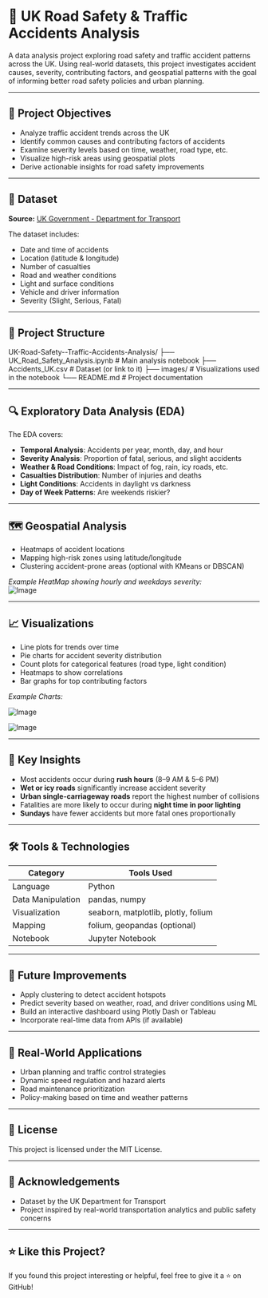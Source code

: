 # 🚗 UK Road Safety & Traffic Accidents Analysis

A data analysis project exploring road safety and traffic accident patterns across the UK. Using real-world datasets, this project investigates accident causes, severity, contributing factors, and geospatial patterns with the goal of informing better road safety policies and urban planning.

---

## 📌 Project Objectives

- Analyze traffic accident trends across the UK
- Identify common causes and contributing factors of accidents
- Examine severity levels based on time, weather, road type, etc.
- Visualize high-risk areas using geospatial plots
- Derive actionable insights for road safety improvements

---

## 📂 Dataset

**Source:** [UK Government - Department for Transport](https://data.gov.uk/dataset/road-safety-data)

The dataset includes:
- Date and time of accidents
- Location (latitude & longitude)
- Number of casualties
- Road and weather conditions
- Light and surface conditions
- Vehicle and driver information
- Severity (Slight, Serious, Fatal)

---

## 📁 Project Structure

UK-Road-Safety--Traffic-Accidents-Analysis/
├── UK_Road_Safety_Analysis.ipynb # Main analysis notebook
├── Accidents_UK.csv # Dataset (or link to it)
├── images/ # Visualizations used in the notebook
└── README.md # Project documentation


---

## 🔍 Exploratory Data Analysis (EDA)

The EDA covers:

- **Temporal Analysis**: Accidents per year, month, day, and hour
- **Severity Analysis**: Proportion of fatal, serious, and slight accidents
- **Weather & Road Conditions**: Impact of fog, rain, icy roads, etc.
- **Casualties Distribution**: Number of injuries and deaths
- **Light Conditions**: Accidents in daylight vs darkness
- **Day of Week Patterns**: Are weekends riskier?

---

## 🗺️ Geospatial Analysis

- Heatmaps of accident locations
- Mapping high-risk zones using latitude/longitude
- Clustering accident-prone areas (optional with KMeans or DBSCAN)

_Example HeatMap showing hourly and weekdays severity:_  
![Image](https://github.com/user-attachments/assets/15707727-4d94-4604-b5c1-8c80b3a2c21f)

---

## 📈 Visualizations

- Line plots for trends over time
- Pie charts for accident severity distribution
- Count plots for categorical features (road type, light condition)
- Heatmaps to show correlations
- Bar graphs for top contributing factors

_Example Charts:_

![Image](https://github.com/user-attachments/assets/ce1704a9-549d-4f7e-afa5-099bf5110e49)

![Image](https://github.com/user-attachments/assets/d65a352a-91da-4fb3-8faf-46cb64fec7d0)

---

## 🧠 Key Insights

- Most accidents occur during **rush hours** (8–9 AM & 5–6 PM)
- **Wet or icy roads** significantly increase accident severity
- **Urban single-carriageway roads** report the highest number of collisions
- Fatalities are more likely to occur during **night time in poor lighting**
- **Sundays** have fewer accidents but more fatal ones proportionally

---

## 🛠️ Tools & Technologies

| Category            | Tools Used                             |
|---------------------|-----------------------------------------|
| Language            | Python                                  |
| Data Manipulation   | pandas, numpy                           |
| Visualization       | seaborn, matplotlib, plotly, folium     |
| Mapping             | folium, geopandas (optional)            |
| Notebook            | Jupyter Notebook                        |

---

## 📌 Future Improvements

- Apply clustering to detect accident hotspots
- Predict severity based on weather, road, and driver conditions using ML
- Build an interactive dashboard using Plotly Dash or Tableau
- Incorporate real-time data from APIs (if available)

---

## 🚦 Real-World Applications

- Urban planning and traffic control strategies
- Dynamic speed regulation and hazard alerts
- Road maintenance prioritization
- Policy-making based on time and weather patterns

---

## 🧾 License

This project is licensed under the MIT License.

---

## 🙌 Acknowledgements

- Dataset by the UK Department for Transport
- Project inspired by real-world transportation analytics and public safety concerns

---

## ⭐ Like this Project?

If you found this project interesting or helpful, feel free to give it a ⭐ on GitHub!


